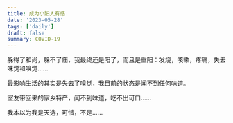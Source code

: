 ```yaml
---
title: 成为小阳人有感
date: '2023-05-28'
tags: ['daily']
draft: false
summary: COVID-19
---
```


躲得了和尚，躲不了庙，我最终还是阳了，而且是重阳：发烧，咳嗽，疼痛，失去味觉和嗅觉......

最影响生活的其实是失去了嗅觉，我目前的状态是闻不到任何味道。

室友带回来的家乡特产，闻不到味道，吃不出可口......

我本以为我是天选，可惜，不是......
